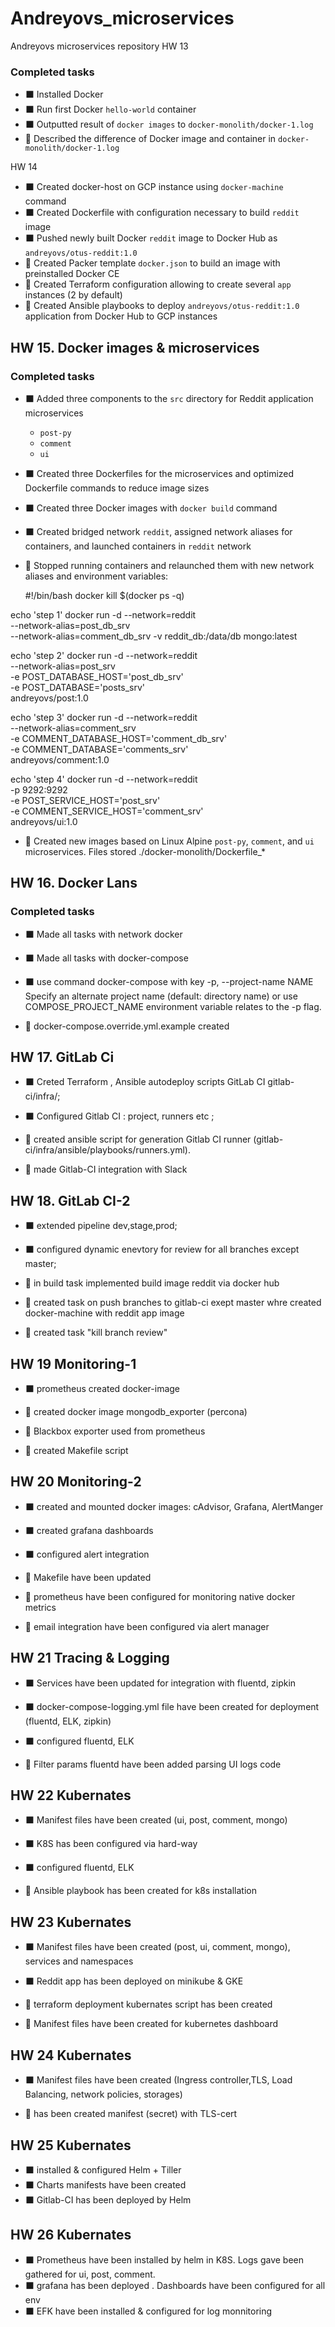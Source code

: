 # Andreyovs_microservices
Andreyovs microservices repository
HW 13
### Completed tasks

- :black_large_square: Installed Docker
- :black_large_square: Run first Docker `hello-world` container
- :black_large_square: Outputted result of `docker images` to `docker-monolith/docker-1.log`
- :large_orange_diamond: Described the difference of Docker image and container in `docker-monolith/docker-1.log`

HW 14

- :black_large_square: Created docker-host on GCP instance using `docker-machine` command
- :black_large_square: Created Dockerfile with configuration necessary to build `reddit` image
- :black_large_square: Pushed newly built Docker `reddit` image to Docker Hub as `andreyovs/otus-reddit:1.0`
- :large_orange_diamond: Created Packer template `docker.json` to build an image with preinstalled Docker CE
- :large_orange_diamond: Created Terraform configuration allowing to create several `app` instances (2 by default)
- :large_orange_diamond: Created Ansible playbooks to deploy `andreyovs/otus-reddit:1.0` application from Docker Hub to GCP instances

## HW 15. Docker images & microservices

### Completed tasks

- :black_large_square: Added three components to the `src` directory for Reddit application microservices
  - `post-py`
  - `comment`
  - `ui`
- :black_large_square: Created three Dockerfiles for the microservices and optimized Dockerfile commands to reduce image sizes
- :black_large_square: Created three Docker images with `docker build` command
- :black_large_square: Created bridged network `reddit`, assigned network aliases for containers, and launched containers in `reddit` network
- :large_orange_diamond: Stopped running containers and relaunched them with new network aliases and environment variables:

  #!/bin/bash
docker kill $(docker ps -q)

echo 'step 1'
docker run -d --network=reddit \
--network-alias=post_db_srv \
--network-alias=comment_db_srv -v reddit_db:/data/db mongo:latest

echo 'step 2'
docker run -d --network=reddit \
--network-alias=post_srv \
-e POST_DATABASE_HOST='post_db_srv' \
-e POST_DATABASE='posts_srv' \
andreyovs/post:1.0

echo 'step 3'
docker run -d --network=reddit \
--network-alias=comment_srv \
-e COMMENT_DATABASE_HOST='comment_db_srv' \
-e COMMENT_DATABASE='comments_srv' \
andreyovs/comment:1.0

echo 'step 4'
docker run -d --network=reddit \
-p 9292:9292 \
-e POST_SERVICE_HOST='post_srv' \
-e COMMENT_SERVICE_HOST='comment_srv' \
andreyovs/ui:1.0

- :large_orange_diamond: Created new images based on Linux Alpine  `post-py`, `comment`, and `ui` microservices. Files  stored ./docker-monolith/Dockerfile_*

## HW 16. Docker Lans

### Completed tasks

- :black_large_square: Made all tasks with network docker
- :black_large_square: Made all tasks with docker-compose

- :black_large_square: use command docker-compose with key -p, --project-name NAME Specify an alternate project name (default: directory name) or use  COMPOSE_PROJECT_NAME environment variable relates to the -p flag.
- :large_orange_diamond: docker-compose.override.yml.example created

## HW 17. GitLab Ci

- :black_large_square: Creted  Terraform , Ansible autodeploy scripts  GitLab CI gitlab-ci/infra/;
- :black_large_square: Configured Gitlab CI : project, runners etc ;

- :large_orange_diamond: created ansible script for generation Gitlab CI runner (gitlab-ci/infra/ansible/playbooks/runners.yml).
- :large_orange_diamond: made  Gitlab-CI integration with Slack

## HW 18. GitLab CI-2

- :black_large_square: extended pipeline dev,stage,prod;
- :black_large_square: configured dynamic enevtory for  review for all branches except master;


- :large_orange_diamond: in build task implemented build image reddit via docker hub
- :large_orange_diamond: created task on push branches to gitlab-ci exept master whre created docker-machine with reddit app image
- :large_orange_diamond: created task "kill branch review"

## HW 19 Monitoring-1

- :black_large_square: prometheus created docker-image


- :large_orange_diamond: created docker image mongodb_exporter (percona)
- :large_orange_diamond: Blackbox exporter used from prometheus
- :large_orange_diamond:  created Makefile script

## HW 20 Monitoring-2

- :black_large_square: created and mounted docker images: cAdvisor, Grafana, AlertManger
- :black_large_square:  created grafana dashboards
- :black_large_square:  configured alert integration

- :large_orange_diamond:  Makefile have been updated
- :large_orange_diamond: prometheus have been configured for monitoring native docker metrics
- :large_orange_diamond: email integration have been configured via alert manager

## HW 21 Tracing & Logging
- :black_large_square: Services have been updated for integration with fluentd, zipkin
- :black_large_square: docker-compose-logging.yml file have been created for deployment  (fluentd, ELK, zipkin)
- :black_large_square: configured fluentd, ELK


- :large_orange_diamond: Filter params  fluentd have been added parsing UI logs code

## HW 22 Kubernates
- :black_large_square: Manifest files have been created (ui, post, comment, mongo)
- :black_large_square: K8S  has been configured via hard-way
- :black_large_square: configured fluentd, ELK

- :large_orange_diamond: Ansible playbook has been created for k8s installation

## HW 23 Kubernates
- :black_large_square: Manifest files have been created (post, ui, comment, mongo), services and namespaces
- :black_large_square: Reddit app has been deployed on  minikube & GKE

- :large_orange_diamond: terraform deployment kubernates script has been created
- :large_orange_diamond: Manifest files have been created for kubernetes dashboard

## HW 24 Kubernates
- :black_large_square: Manifest files have been created (Ingress controller,TLS, Load Balancing, network policies, storages)

- :large_orange_diamond: has been created manifest (secret) with TLS-cert

## HW 25 Kubernates
- :black_large_square: installed & configured Helm + Tiller
- :black_large_square: Charts manifests have been created
- :black_large_square: Gitlab-CI has been deployed by Helm

## HW 26 Kubernates
- :black_large_square: Prometheus have been installed by helm in K8S. Logs gave been gathered for  ui, post, comment.
- :black_large_square: grafana has been deployed . Dashboards have been configured for all env
- :black_large_square: EFK have been installed & configured for log monnitoring
